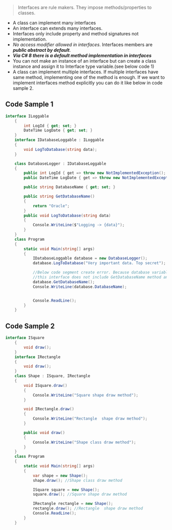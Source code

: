 > Interfaces are rule makers. They impose methods/properties to classes. 

- A class can implement many interfaces 
- An interface can extends many interfaces.
- Interfaces only include property and method signatures not implementation.
- _No access modifier allowed in interfaces_. Interfaces members are ***public abstract by default***.
- ***Via C# 8 there is a default method implementation in interfaces***
- You can not make an instance of an interface but can create a class instance and assign it to Interface type variable.(see below code 1)
- A class can implement multiple interfaces. If multiple interfaces have same method, implementing one of the method is enough. If we want to implement interfaces method explicitly you can do it like below in code sample 2.

## Code Sample 1

```C#
interface ILoggable
    {
        int LogId { get; set; }
        DateTime LogDate { get; set; }
    }
    interface IDatabaseLoggable : ILoggable
    {
        void LogToDatabase(string data);
    }

    class DatabaseLogger : IDatabaseLoggable
    {
        public int LogId { get => throw new NotImplementedException(); set => throw new NotImplementedException(); }
        public DateTime LogDate { get => throw new NotImplementedException(); set => throw new NotImplementedException(); }

        public string DatabaseName { get; set; }

        public string GetDatabaseName()
        {
            return "Oracle";
        }
        public void LogToDatabase(string data)
        {
            Console.WriteLine($"Logging -> {data}");
        }
    }
    class Program
    {
        static void Main(string[] args)
        {
            IDatabaseLoggable database = new DatabaseLogger();
            database.LogToDatabase("Very important data. Top secret");

            //Below code segment create error. Because database variable is IDatabaseLoggable type
            //this interface does not include GetDatabaseName method and DatabaseName property
            database.GetDatabaseName();
            Console.WriteLine(database.DatabaseName);


            Console.ReadLine();
        }
    }
```

## Code Sample 2

```c#
interface ISquare
    {
        void draw();
    }
    interface IRectangle
    {
        void draw();
    }
    class Shape : ISquare, IRectangle
    {
        void ISquare.draw()
        {
            Console.WriteLine("Square shape draw method");
        }

        void IRectangle.draw()
        {
            Console.WriteLine("Rectangle  shape draw method");
        }

        public void draw()
        {
            Console.WriteLine("Shape class draw method");
        }
    }
    class Program
    {
        static void Main(string[] args)
        {
            var shape = new Shape();
            shape.draw(); //Shape class draw method

            ISquare square = new Shape();
            square.draw(); //Square shape draw method

            IRectangle rectangle = new Shape();
            rectangle.draw(); //Rectangle  shape draw method
            Console.ReadLine();
        }
    }
```
